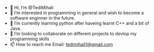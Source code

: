 - 👋 Hi, I’m @TediMihali
- 👀 I’m interested in programming in general and wish to become a software enginner in the future.
- 🌱 I’m currently learning python after haveing learnt C++ and a bit of Java.
- 💞️ I’m looking to collaborate on different projects to devlop my programming skills
- 📫 How to reach me Email: tedimihali1@gmail.com  
<!---
TediMihali/TediMihali is a ✨ special ✨ repository because its `README.md` (this file) appears on your GitHub profile.
You can click the Preview link to take a look at your changes.
--->
